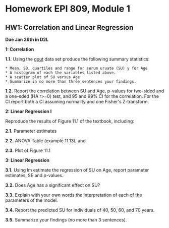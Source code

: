 # Homework EPI 809, Module 1

## HW1: Correlation and Linear Regression

**Due Jan 29th in D2L**

**1: Correlation**
  
  **1.1.** Using the [gout](https://github.com/gdlc/EPI809/blob/master/gout.txt) data set produce the following summary statistics:
  
    * Mean, SD, quartiles and range for serum uruate (SU) y for Age
    * A histogram of each the variables listed above.
    * A scatter plot of SU versus Age
    * Summarize in no more than three sentences your findings.
   
  **1.2.** Report the correlation between SU and Age, p-values for two-sided and a one-sded (HA r>=0) test, and 95 and 99% CI for the correlation. For the CI report both a CI assuming normality and one Fisher's Z-transform.

**2: Linear Regression I**

Reproduce the results of Figure 11.1 of the textbook, including:
  
  **2.1.** Parameter estimates
  
  **2.2.** ANOVA Table (example 11.13), and
  
  **2.3.** Plot of Figure 11.1
 
**3: Linear Regression**

  **3.1.** Using lm estimate the regression of SU on Age, report parameter estimates, SE and p-values.
  
  **3.2.** Does Age has a significant effect on SU?
  
  **3.3.** Explain with your own words the interpretation of each of the parameters of the model.
  
  **3.4.** Report the predicted SU for individuals of 40, 50, 60, and 70 years.
  
  **3.5.** Summarize your findings (no more than 3 sentences).
